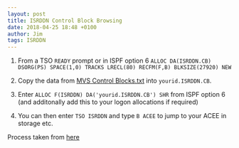 ```yaml
---
layout: post
title: ISRDDN Control Block Browsing
date: 2018-04-25 18:48 +0100
author: Jim
tags: ISRDDN
---
```

1. From a TSO `READY` prompt or in ISPF option 6 `ALLOC DA(ISRDDN.CB) DSORG(PS) SPACE(1,0) TRACKS LRECL(80) RECFM(F,B) BLKSIZE(27920) NEW`

2. Copy the data from [MVS Control Blocks.txt](https://github.com/jaytay79/zos/blob/master/MVS%20Control%20Blocks.txt) into `yourid.ISRDDN.CB`.

3. Enter `ALLOC F(ISRDDN) DA('yourid.ISRDDN.CB') SHR` from ISPF option 6 (and additonally add this to your logon allocations if required)

4. You can then enter `TSO ISRDDN` and type `B ACEE` to jump to your ACEE in storage etc.

Process taken from [here](http://www.meerkatcomputerservices.com/mfblog/wp-content/uploads/2016/07/Browsing-MVS-Control-Blocks-Using-DDLIST.pdf)